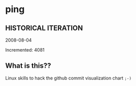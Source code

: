 # ping

## HISTORICAL ITERATION
2008-08-04

Incremented: 4081

## What is this?? 
Linux skills to hack the github commit visualization chart `;-)`
